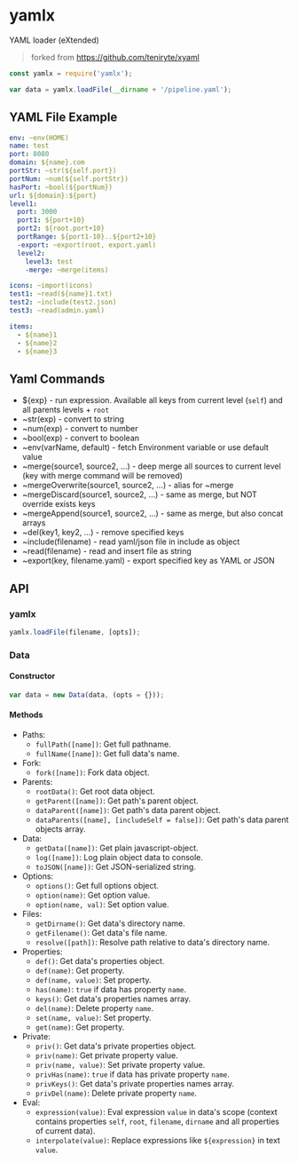 # yamlx

YAML loader (eXtended)

> forked from https://github.com/teniryte/xyaml

```js
const yamlx = require('yamlx');

var data = yamlx.loadFile(__dirname + '/pipeline.yaml');
```

## YAML File Example

```yaml
env: ~env(HOME)
name: test
port: 8080
domain: ${name}.com
portStr: ~str(${self.port})
portNum: ~num(${self.portStr})
hasPort: ~bool(${portNum})
url: ${domain}:${port}
level1:
  port: 3000
  port1: ${port+10}
  port2: ${root.port+10}
  portRange: ${port1-10}..${port2+10}
  -export: ~export(root, export.yaml)
  level2:
    level3: test
    -merge: ~merge(items)

icons: ~import(icons)
test1: ~read(${name}1.txt)
test2: ~include(test2.json)
test3: ~read(admin.yaml)

items:
  - ${name}1
  - ${name}2
  - ${name}3
```

## Yaml Commands

- \${exp} - run expression. Available all keys from current level (`self`) and all parents levels + `root`
- ~str(exp) - convert to string
- ~num(exp) - convert to number
- ~bool(exp) - convert to boolean
- ~env(varName, default) - fetch Environment variable or use default value
- ~merge(source1, source2, ...) - deep merge all sources to current level (key with merge command will be removed)
- ~mergeOverwrite(source1, source2, ...) - alias for ~merge
- ~mergeDiscard(source1, source2, ...) - same as merge, but NOT override exists keys
- ~mergeAppend(source1, source2, ...) - same as merge, but also concat arrays
- ~del(key1, key2, ...) - remove specified keys
- ~include(filename) - read yaml/json file in include as object
- ~read(filename) - read and insert file as string
- ~export(key, filename.yaml) - export specified key as YAML or JSON

## API

### yamlx

```js
yamlx.loadFile(filename, [opts]);
```

### Data

#### Constructor

```js
var data = new Data(data, (opts = {}));
```

#### Methods

- Paths:
  - `fullPath([name])`: Get full pathname.
  - `fullName([name])`: Get full data's name.
- Fork:
  - `fork([name])`: Fork data object.
- Parents:
  - `rootData()`: Get root data object.
  - `getParent([name])`: Get path's parent object.
  - `dataParent([name])`: Get path's data parent object.
  - `dataParents([name], [includeSelf = false])`: Get path's data parent objects array.
- Data:
  - `getData([name])`: Get plain javascript-object.
  - `log([name])`: Log plain object data to console.
  - `toJSON([name])`: Get JSON-serialized string.
- Options:
  - `options()`: Get full options object.
  - `option(name)`: Get option value.
  - `option(name, val)`: Set option value.
- Files:
  - `getDirname()`: Get data's directory name.
  - `getFilename()`: Get data's file name.
  - `resolve([path])`: Resolve path relative to data's directory name.
- Properties:
  - `def()`: Get data's properties object.
  - `def(name)`: Get property.
  - `def(name, value)`: Set property.
  - `has(name)`: `true` if data has property `name`.
  - `keys()`: Get data's properties names array.
  - `del(name)`: Delete property `name`.
  - `set(name, value)`: Set property.
  - `get(name)`: Get property.
- Private:
  - `priv()`: Get data's private properties object.
  - `priv(name)`: Get private property value.
  - `priv(name, value)`: Set private property value.
  - `privHas(name)`: `true` if data has private property `name`.
  - `privKeys()`: Get data's private properties names array.
  - `privDel(name)`: Delete private property `name`.
- Eval:
  - `expression(value)`: Eval expression `value` in data's scope (context contains properties `self`, `root`, `filename`, `dirname` and all properties of current data).
  - `interpolate(value)`: Replace expressions like `${expression}` in text `value`.
